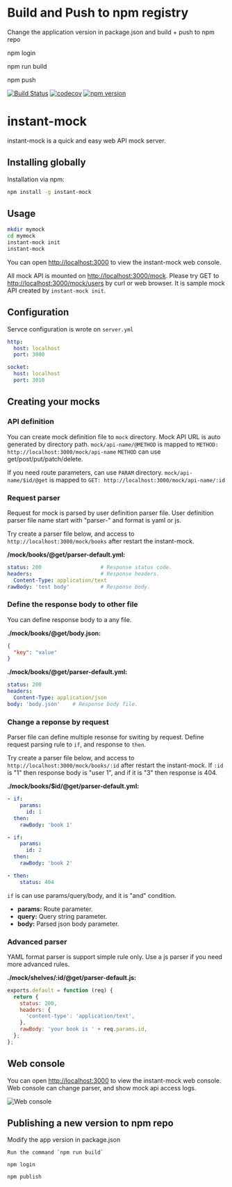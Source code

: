 # Build and Push to npm registry

Change the application version in package.json and build + push to npm repo

npm login 

npm run build 

npm push



[![Build Status](https://travis-ci.org/arenahito/instant-mock.svg?branch=master)](https://travis-ci.org/arenahito/instant-mock)
[![codecov](https://codecov.io/gh/arenahito/instant-mock/branch/master/graph/badge.svg)](https://codecov.io/gh/arenahito/instant-mock)
[![npm version](https://badge.fury.io/js/instant-mock.svg)](https://badge.fury.io/js/instant-mock)

# instant-mock

instant-mock is a quick and easy web API mock server.


## Installing globally

Installation via npm:

```sh
npm install -g instant-mock
```


## Usage

```sh
mkdir mymock
cd mymock
instant-mock init
instant-mock
```

You can open [http://localhost:3000](http://localhost:3000) to view the instant-mock web console.

All mock API is mounted on [http://localhost:3000/mock](http://localhost:3000/mock).
Please try GET to [http://localhost:3000/mock/users](http://localhost:3000/mock/users) by curl or web browser. It is sample mock API created by `instant-mock init`.


## Configuration

Servce configuration is wrote on `server.yml`

```yml
http:
  host: localhost
  port: 3000

socket:
  host: localhost
  port: 3010
```


## Creating your mocks

### API definition

You can create mock definition file to `mock` directory.
Mock API URL is auto generated by directory path.
`mock/api-name/@METHOD` is mapped to `METHOD: http://localhost:3000/mock/api-name`
`METHOD` can use get/post/put/patch/delete.

If you need route parameters, can use `PARAM` directory.
`mock/api-name/$id/@get` is mapped to `GET: http://localhost:3000/mock/api-name/:id`


### Request parser

Request for mock is parsed by user definition parser file.
User definition parser file name start with "parser-" and format is yaml or js.

Try create a parser file below, and access to `http://localhost:3000/mock/books` after restart the instant-mock.

**/mock/books/@get/parser-default.yml:**

```yml
status: 200                   # Response status code.
headers:                      # Response headers.
  Content-Type: application/text
rawBody: 'test body'          # Response body.
```

### Define the response body to other file

You can define response body to a any file.

**./mock/books/@get/body.json:**

```json
{
  "key": "value"
}
```

**./mock/books/@get/parser-default.yml:**

```yml
status: 200
headers:
  Content-Type: application/json
body: 'body.json'    # Response body file.
```


### Change a reponse by request

Parser file can define multiple resonse for switing by request. Define request parsing rule to `if`, and response to `then`.

Try create a parser file below, and access to `http://localhost:3000/mock/books/:id` after restart the instant-mock.
If `:id` is "1" then response body is "user 1", and if it is "3" then response is 404.

**./mock/books/$id/@get/parser-default.yml:**

```yml
- if:
    params:
      id: 1
  then:
    rawBody: 'book 1'

- if:
    params:
      id: 2
  then:
    rawBody: 'book 2'

- then:
    status: 404
```

`if` is can use params/query/body, and it is "and" condition.

- **params:** Route parameter.
- **query:** Query string parameter.
- **body:** Parsed json body parameter.


### Advanced parser

YAML format parser is support simple rule only.
Use a js parser if you need more advanced rules.

**./mock/shelves/:id/@get/parser-default.js:**

```js
exports.default = function (req) {
  return {
    status: 200,
    headers: {
      'content-type': 'application/text',
    },
    rawBody: 'your book is ' + req.params.id,
  };
};
```

## Web console

You can open [http://localhost:3000](http://localhost:3000) to view the instant-mock web console.
Web console can change parser, and show mock api access logs.

![Web console](media/web-console.png)

## Publishing a new version to npm repo

Modify the app version in package.json

```
Run the command `npm run build`

npm login

npm publish

```

